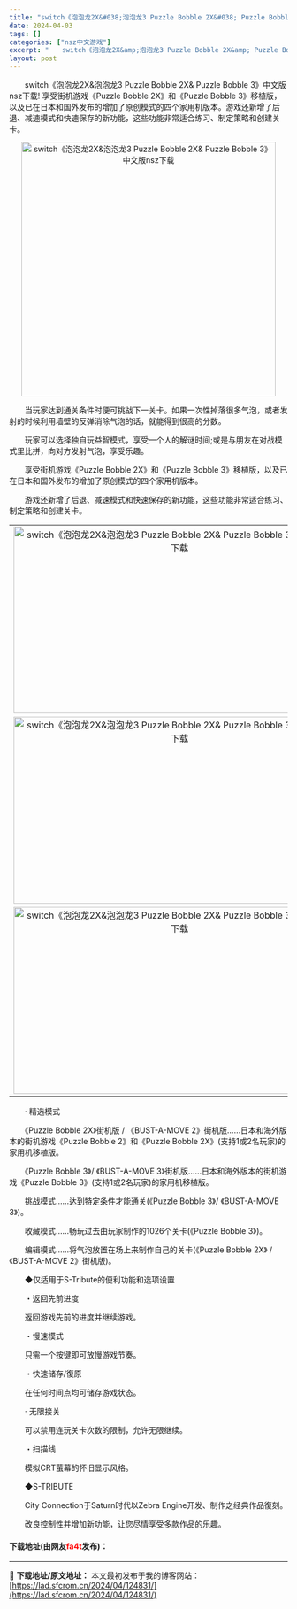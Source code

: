 ```yaml
---
title: "switch《泡泡龙2X&#038;泡泡龙3 Puzzle Bobble 2X&#038; Puzzle Bobble 3》中文版nsz下载"
date: 2024-04-03
tags: []
categories: ["nsz中文游戏"]
excerpt: "　　switch《泡泡龙2X&amp;泡泡龙3 Puzzle Bobble 2X&amp; Puzzle Bobble 3》中文版nsz下载! 享受街机游戏《Puzzle Bobble 2X》和《Puzzle Bobble 3》移植版，以及已在日本和国外发布的增加了原创模式的四个家用机版本。游戏还新&hellip;"
layout: post
---
```


 <p>　　switch《泡泡龙2X&amp;泡泡龙3 Puzzle Bobble 2X&amp; Puzzle Bobble 3》中文版nsz下载! 享受街机游戏《Puzzle Bobble 2X》和《Puzzle Bobble 3》移植版，以及已在日本和国外发布的增加了原创模式的四个家用机版本。游戏还新增了后退、减速模式和快速保存的新功能，这些功能非常适合练习、制定策略和创建关卡。</p> <p align="center"><img align="" border="0" src="https://lad.sfcrom.cn/wp-content/uploads/2024/04/20240403_660d7339ba926.webp" width="460" alt="switch《泡泡龙2X&amp;泡泡龙3 Puzzle Bobble 2X&amp; Puzzle Bobble 3》中文版nsz下载" /></p> <p>　　当玩家达到通关条件时便可挑战下一关卡。如果一次性掉落很多气泡，或者发射的时候利用墙壁的反弹消除气泡的话，就能得到很高的分数。</p> <p>　　玩家可以选择独自玩益智模式，享受一个人的解谜时间;或是与朋友在对战模式里比拼，向对方发射气泡，享受乐趣。</p> <p>　　享受街机游戏《Puzzle Bobble 2X》和《Puzzle Bobble 3》移植版，以及已在日本和国外发布的增加了原创模式的四个家用机版本。</p> <p>　　游戏还新增了后退、减速模式和快速保存的新功能，这些功能非常适合练习、制定策略和创建关卡。</p> <table align="center" border="0" cellpadding="3" cellspacing="1" width="100%"> <tbody> <tr> <td align="center"><img src="https://lad.sfcrom.cn/wp-content/uploads/2024/04/20240403_660d733ae590e.webp" style="border-width: 0px; border-style: solid; height: 338px; width: 600px;" alt="switch《泡泡龙2X&amp;泡泡龙3 Puzzle Bobble 2X&amp; Puzzle Bobble 3》中文版nsz下载" /></td> </tr> <tr> <td align="center"><img src="https://lad.sfcrom.cn/wp-content/uploads/2024/04/20240403_660d733c0b860.webp" style="border-width: 0px; border-style: solid; height: 338px; width: 600px;" alt="switch《泡泡龙2X&amp;泡泡龙3 Puzzle Bobble 2X&amp; Puzzle Bobble 3》中文版nsz下载" /></td> </tr> <tr> <td align="center"><img src="https://lad.sfcrom.cn/wp-content/uploads/2024/04/20240403_660d733d3bdbc.webp" style="border-width: 0px; border-style: solid; height: 338px; width: 600px;" alt="switch《泡泡龙2X&amp;泡泡龙3 Puzzle Bobble 2X&amp; Puzzle Bobble 3》中文版nsz下载" /></td> </tr> </tbody> </table> <p>　　&middot; 精选模式</p> <p>　　《Puzzle Bobble 2X》街机版 / 《BUST-A-MOVE 2》街机版&hellip;&hellip;日本和海外版本的街机游戏《Puzzle Bobble 2》和《Puzzle Bobble 2X》(支持1或2名玩家)的家用机移植版。</p> <p>　　《Puzzle Bobble 3》/ 《BUST-A-MOVE 3》街机版&hellip;&hellip;日本和海外版本的街机游戏《Puzzle Bobble 3》(支持1或2名玩家)的家用机移植版。</p> <p>　　挑战模式&hellip;&hellip;达到特定条件才能通关(《Puzzle Bobble 3》/ 《BUST-A-MOVE 3》)。</p> <p>　　收藏模式&hellip;&hellip;畅玩过去由玩家制作的1026个关卡(《Puzzle Bobble 3》)。</p> <p>　　编辑模式&hellip;&hellip;将气泡放置在场上来制作自己的关卡(《Puzzle Bobble 2X》 / 《BUST-A-MOVE 2》街机版)。</p> <p>　　◆仅适用于S-Tribute的便利功能和选项设置</p> <p>　　・返回先前进度</p> <p>　　返回游戏先前的进度并继续游戏。</p> <p>　　・慢速模式</p> <p>　　只需一个按键即可放慢游戏节奏。</p> <p>　　・快速储存/復原</p> <p>　　在任何时间点均可储存游戏状态。</p> <p>　　&middot; 无限接关</p> <p>　　可以禁用连玩关卡次数的限制，允许无限继续。</p> <p>　　・扫描线</p> <p>　　模拟CRT萤幕的怀旧显示风格。</p> <p>　　◆S-TRIBUTE</p> <p>　　City Connection于Saturn时代以Zebra Engine开发、制作之经典作品復刻。</p> <p>　　改良控制性并增加新功能，让您尽情享受多款作品的乐趣。</p> <p><h4>下载地址(由网友<font color="red">fa4t</font>发布)：</h4></p> 

---
📖 **下载地址/原文地址：** 本文最初发布于我的博客网站：[https://lad.sfcrom.cn/2024/04/124831/](https://lad.sfcrom.cn/2024/04/124831/)
